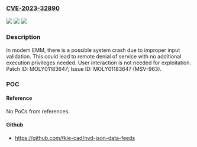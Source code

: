 ### [CVE-2023-32890](https://cve.mitre.org/cgi-bin/cvename.cgi?name=CVE-2023-32890)
![](https://img.shields.io/static/v1?label=Product&message=MT2731%2C%20MT6767%2C%20MT6768%2C%20MT6769%2C%20MT6769T%2C%20MT6769Z%2C%20MT8666%2C%20MT8667%2C%20MT8765%2C%20MT8766%2C%20MT8768%2C%20MT8786%2C%20MT8788&color=blue)
![](https://img.shields.io/static/v1?label=Version&message=%3D%20Modem%20LR12A%20&color=brighgreen)
![](https://img.shields.io/static/v1?label=Vulnerability&message=Denial%20of%20Service&color=brighgreen)

### Description

In modem EMM, there is a possible system crash due to improper input validation. This could lead to remote denial of service with no additional execution privileges needed. User interaction is not needed for exploitation. Patch ID: MOLY01183647; Issue ID: MOLY01183647 (MSV-963).

### POC

#### Reference
No PoCs from references.

#### Github
- https://github.com/fkie-cad/nvd-json-data-feeds

